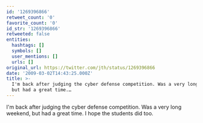 ```yaml
---
id: '1269396866'
retweet_count: '0'
favorite_count: '0'
id_str: '1269396866'
retweeted: false
entities:
  hashtags: []
  symbols: []
  user_mentions: []
  urls: []
original_url: https://twitter.com/jth/status/1269396866
date: '2009-03-02T14:43:25.000Z'
title: >-
  I'm back after judging the cyber defense competition. Was a very long weekend,
  but had a great time.…
---
```


I'm back after judging the cyber defense competition. Was a very long weekend, but had a great time. I hope the students did too.